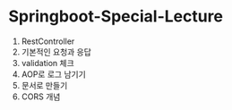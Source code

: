 # Springboot-Special-Lecture

1. RestController
2. 기본적인 요청과 응답
3. validation 체크
4. AOP로 로그 남기기
5. 문서로 만들기
6. CORS 개념

